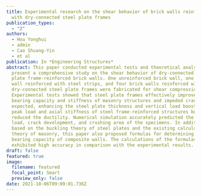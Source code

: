 ```yaml
---
title: Experimental research on the shear behavior of brick walls reinforced
  with dry-connected steel plate frames
publication_types:
  - "2"
authors:
  - Hou Yonghui
  - admin
  - Cao Shuang-Yin
  - et al
publication: In *Engineering Structures*
abstract: This paper conducted experimental tests and theoretical analyses to
  present a comprehensive study on the shear behavior of dry-connected steel
  plate frame-reinforced brick walls. One unreinforced brick wall, one brick
  wall reinforced with steel strips, and four brick walls reinforced with
  dry-connected steel plate frames were fabricated for shear compression tests.
  Experimental tests showed that steel plate frames effectively improved the
  bearing capacity and stiffness of masonry structures and impeded cracking. As
  expected, enhancing the steel plate thickness and vertical load boosted the
  peak load and axial stiffness of steel frame-reinforced structures but also
  reduced the ductility. Numerical simulation accurately predicted the peak
  load, crack development, and crushing area of the specimens. In addition,
  based on the buckling theory of steel plates and the existing calculation
  theory of masonry, this paper also proposed formulas for determining the
  bearing capacity of composite walls. The calculations of the formulas
  exhibited high accuracy in comparison with the experimental results.
draft: false
featured: true
image:
  filename: featured
  focal_point: Smart
  preview_only: false
date: 2021-10-06T09:09:01.736Z
---
```

